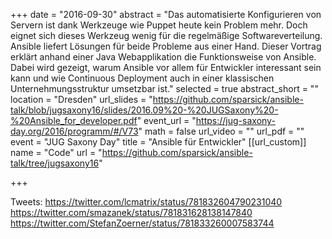 +++
date = "2016-09-30"
abstract = "Das automatisierte Konfigurieren von Servern ist dank Werkzeuge wie Puppet heute kein Problem mehr. Doch eignet sich dieses Werkzeug wenig für die regelmäßige Softwareverteilung. Ansible liefert Lösungen für beide Probleme aus einer Hand. Dieser Vortrag erklärt anhand einer Java Webapplikation die Funktionsweise von Ansible. Dabei wird gezeigt, warum Ansible vor allem für Entwickler interessant sein kann und wie Continuous Deployment auch in einer klassischen Unternehmungsstruktur umsetzbar ist."
selected = true
abstract_short = ""
location = "Dresden"
url_slides = "https://github.com/sparsick/ansible-talk/blob/jugsaxony16/slides/2016.09%20-%20JUGSaxony%20-%20Ansible_for_developer.pdf"
event_url = "https://jug-saxony-day.org/2016/programm/#/V73"
math = false
url_video = ""
url_pdf = ""
event = "JUG Saxony Day"
title = "Ansible für Entwickler"
[[url_custom]]
name = "Code"
url = "https://github.com/sparsick/ansible-talk/tree/jugsaxony16"

+++

Tweets:
https://twitter.com/lcmatrix/status/781832604790231040
https://twitter.com/smazanek/status/781831628138147840
https://twitter.com/StefanZoerner/status/781833260007583744
